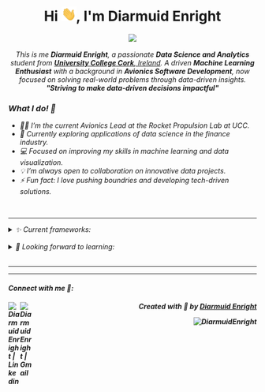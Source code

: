 <h1 align="center">Hi <img src="https://raw.githubusercontent.com/ABSphreak/ABSphreak/master/gifs/Hi.gif" width="30px">, I'm Diarmuid Enright</h1>
<p align="center">
  <a href="https://github.com/DiarmuidEnright/readme-typing-svg"><img src="https://readme-typing-svg.herokuapp.com?lines=Data+Science+and+Analytics+Student;Deep+Learning+Enthusiast;Avionics+Software+Lead;Always+Learning&center=true&width=500&height=50"></a>
</p>

<p align="center">
  <em>
    This is me <b>Diarmuid Enright</b>, a passionate <b>Data Science and Analytics</b> student from <a href="https://www.ucc.ie/"> <b>University College Cork</b>, Ireland</a>.
    A driven <b>Machine Learning Enthusiast</b> with a background in <b>Avionics Software Development</b>, now focused on solving real-world problems through data-driven insights.
  <br>
  <b><i>"Striving to make data-driven decisions impactful"</i></b>
</p>

<h3>What I do! 🧑</h3>

- 🧑‍🚀 I’m the current Avionics Lead at the Rocket Propulsion Lab at UCC.
- 🔭 Currently exploring applications of data science in the finance industry.
- 💻 Focused on improving my skills in machine learning and data visualization.
- 💡 I’m always open to collaboration on innovative data projects.
- ⚡ Fun fact: I love pushing boundries and developing tech-driven solutions.
<br>

---

<details>
<summary>
  ✨  Current frameworks:
</summary>
   <br>
<code><a href="https://www.python.org/" target="_blank"><img height="30" src="https://www.vectorlogo.zone/logos/python/python-icon.svg"></a></code>
<code><a href="https://www.r-project.org/" target="_blank"><img height="30" src="https://www.vectorlogo.zone/logos/r-project/r-project-icon.svg"></a></code>
<code><a href="https://www.oracle.com/java/" target="_blank"><img height="30" src="https://www.vectorlogo.zone/logos/java/java-icon.svg"></a></code>
<code><a href="https://www.docker.com/" target="_blank"><img height="30" src="https://www.vectorlogo.zone/logos/docker/docker-icon.svg"></a></code>
<code><a href="https://kubernetes.io/" target="_blank"><img height="30" src="https://www.vectorlogo.zone/logos/kubernetes/kubernetes-icon.svg"></a></code>
<code><a href="https://pytorch.org/" target="_blank"><img height="30" src="https://www.vectorlogo.zone/logos/pytorch/pytorch-icon.svg"></a></code>
<code><a href="https://www.tensorflow.org/" target="_blank"><img height="30" src="https://www.vectorlogo.zone/logos/tensorflow/tensorflow-icon.svg"></a></code>
<code><a href="https://powerbi.microsoft.com/en-us/" target="_blank"><img height="30" src="https://www.vectorlogo.zone/logos/microsoft_powerbi/microsoft_powerbi-icon.svg"></a></code>
</details>
<br>

<details>
<summary>
  🌱 Looking forward to learning:
</summary>
   <br>
<code><a href="https://cloud.google.com/" target="_blank"><img height="30" src="https://www.vectorlogo.zone/logos/google_cloud/google_cloud-icon.svg"></a></code>
<code><a href="https://aws.amazon.com/" target="_blank"><img height="30" src="https://www.vectorlogo.zone/logos/amazon_aws/amazon_aws-icon.svg"></a></code>
</details>
<br>

---

</details>

---

<h4> Connect with me 🤝: <h4>
  </hr>
  <a href="https://www.linkedin.com/in/diarmuid-enright-525375257/">
   <img align="left" alt="Diarmuid Enright | Linkedin" width="24px" src="https://www.vectorlogo.zone/logos/linkedin/linkedin-icon.svg" />
  </a>
  <a href="mailto:diarmuidenright@gmail.com">
    <img align="left" alt="Diarmuid Enright | Gmail" width="26px" src="https://www.vectorlogo.zone/logos/gmail/gmail-icon.svg" />
  </a>
</details>

<p align="right" > Created with 🖤 by <a href="https://github.com/DiarmuidEnright">Diarmuid Enright</a></p>
<p align="right" > <img src="https://komarev.com/ghpvc/?username=DiarmuidEnright&label=Profile%20views&color=0e75b6&style=flat" alt="DiarmuidEnright" /> </p>
